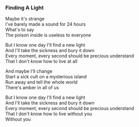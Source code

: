 ### Finding A Light

Maybe it's strange  
I've barely made a sound for 24 hours  
What's to say  
The poison inside is useless to everyone

But I know one day I'll find a new light   
And I'll take the sickness and bury it down  
Every moment, every second should be precious understand  
That I don't know how to live at all

And maybe I'll change  
Start a sick cult on a mysterious island  
Run away and tell the whole world  
There's amber in all of us

But I know one day I'll find a new light  
And I'll take the sickness and bury it down  
Every moment, every second should be precious understand  
That I don't know how to live without you  
Without you